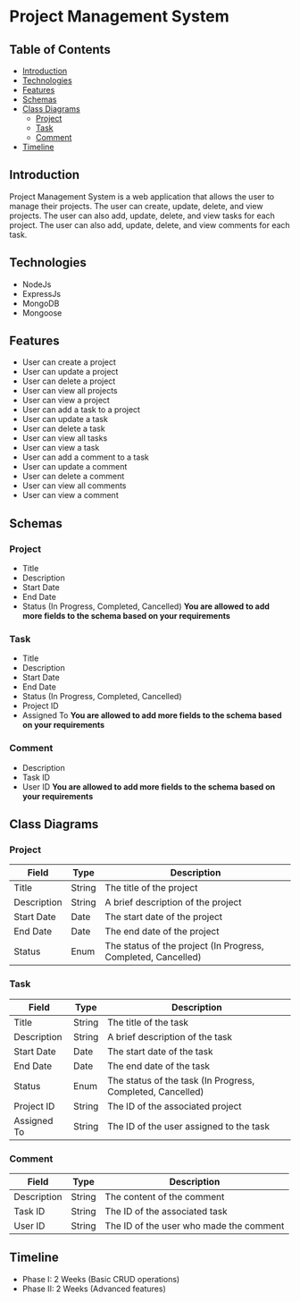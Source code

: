 # Project Management System

## Table of Contents

- [Introduction](#introduction)
- [Technologies](#technologies)
- [Features](#features)
- [Schemas](#schemas)
- [Class Diagrams](#class-diagrams)
  - [Project](#project)
  - [Task](#task)
  - [Comment](#comment)
- [Timeline](#timeline)

## Introduction

Project Management System is a web application that allows the user to manage their projects. The user can create, update, delete, and view projects. The user can also add, update, delete, and view tasks for each project. The user can also add, update, delete, and view comments for each task.

## Technologies

- NodeJs
- ExpressJs
- MongoDB
- Mongoose

## Features

- User can create a project
- User can update a project
- User can delete a project
- User can view all projects
- User can view a project
- User can add a task to a project
- User can update a task
- User can delete a task
- User can view all tasks
- User can view a task
- User can add a comment to a task
- User can update a comment
- User can delete a comment
- User can view all comments
- User can view a comment

## Schemas

### Project

- Title
- Description
- Start Date
- End Date
- Status (In Progress, Completed, Cancelled)
  **You are allowed to add more fields to the schema based on your requirements**

### Task

- Title
- Description
- Start Date
- End Date
- Status (In Progress, Completed, Cancelled)
- Project ID
- Assigned To
  **You are allowed to add more fields to the schema based on your requirements**

### Comment

- Description
- Task ID
- User ID
  **You are allowed to add more fields to the schema based on your requirements**

## Class Diagrams

### Project

| Field       | Type   | Description                                                   |
| ----------- | ------ | ------------------------------------------------------------- |
| Title       | String | The title of the project                                      |
| Description | String | A brief description of the project                            |
| Start Date  | Date   | The start date of the project                                 |
| End Date    | Date   | The end date of the project                                   |
| Status      | Enum   | The status of the project (In Progress, Completed, Cancelled) |

### Task

| Field       | Type   | Description                                                |
| ----------- | ------ | ---------------------------------------------------------- |
| Title       | String | The title of the task                                      |
| Description | String | A brief description of the task                            |
| Start Date  | Date   | The start date of the task                                 |
| End Date    | Date   | The end date of the task                                   |
| Status      | Enum   | The status of the task (In Progress, Completed, Cancelled) |
| Project ID  | String | The ID of the associated project                           |
| Assigned To | String | The ID of the user assigned to the task                    |

### Comment

| Field       | Type   | Description                             |
| ----------- | ------ | --------------------------------------- |
| Description | String | The content of the comment              |
| Task ID     | String | The ID of the associated task           |
| User ID     | String | The ID of the user who made the comment |

## Timeline

- Phase I: 2 Weeks (Basic CRUD operations)
- Phase II: 2 Weeks (Advanced features)
